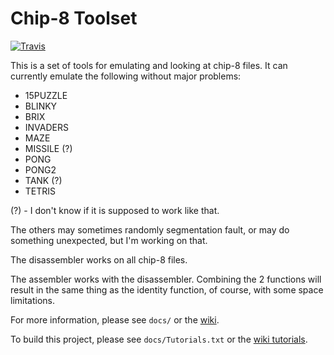 # Chip-8 Toolset

[![Travis](https://img.shields.io/travis/cheukyin699/chip-8-tools.svg)](https://travis-ci.org/cheukyin699/chip-8-tools)

This is a set of tools for emulating and looking at chip-8 files. It can
currently emulate the following without major problems:
- 15PUZZLE
- BLINKY
- BRIX
- INVADERS
- MAZE
- MISSILE (?)
- PONG
- PONG2
- TANK (?)
- TETRIS

(?) - I don't know if it is supposed to work like that.

The others may sometimes randomly segmentation fault, or may do something
unexpected, but I'm working on that.

The disassembler works on all chip-8 files.

The assembler works with the disassembler. Combining the 2 functions will result
in the same thing as the identity function, of course, with some space
limitations.

For more information, please see `docs/` or the [wiki][wiki].

To build this project, please see `docs/Tutorials.txt` or the [wiki tutorials][wt].


[wiki]: https://github.com/cheukyin699/chip-8-tools/wiki
[wt]: https://github.com/cheukyin699/chip-8-tools/wiki/A-Quick-Tutorial
